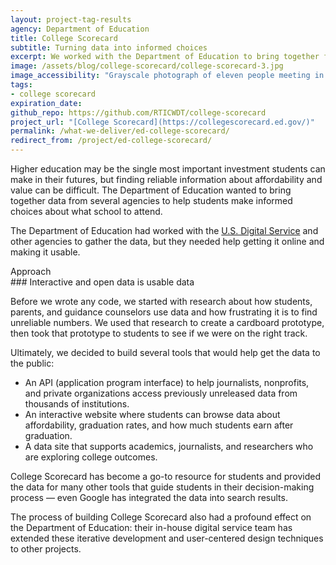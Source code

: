 ```yaml
---
layout: project-tag-results
agency: Department of Education
title: College Scorecard
subtitle: Turning data into informed choices
excerpt: We worked with the Department of Education to bring together federal data from several agencies to help students assess colleges and universities.
image: /assets/blog/college-scorecard/college-scorecard-3.jpg
image_accessibility: "Grayscale photograph of eleven people meeting in small groups during a workshop"
tags:
- college scorecard
expiration_date:
github_repo: https://github.com/RTICWDT/college-scorecard
project_url: "[College Scorecard](https://collegescorecard.ed.gov/)"
permalink: /what-we-deliver/ed-college-scorecard/
redirect_from: /project/ed-college-scorecard/
---
```


Higher education may be the single most important investment students can make in their futures, but finding reliable information about affordability and value can be difficult. The Department of Education wanted to bring together data from several agencies to help students make informed choices about what school to attend.

The Department of Education had worked with the [U.S. Digital Service](https://www.usds.gov/) and other agencies to gather the data, but they needed help getting it online and making it usable.

<div class="small-caps">Approach</div>
### Interactive and open data is usable data

Before we wrote any code, we started with research about how students, parents, and guidance counselors use data and how frustrating it is to find unreliable numbers. We used that research to create a cardboard prototype, then took that prototype to students to see if we were on the right track.

Ultimately, we decided to build several tools that would help get the data to the public:

-   An API (application program interface) to help journalists, nonprofits, and private organizations access previously unreleased data from thousands of institutions.
-   An interactive website where students can browse data about affordability, graduation rates, and how much students earn after graduation.
-   A data site that supports academics, journalists, and researchers who are exploring college outcomes.

College Scorecard has become a go-to resource for students and provided the data for many other tools that guide students in their decision-making process — even Google has integrated the data into search results.

The process of building College Scorecard also had a profound effect on the Department of Education: their in-house digital service team has extended these iterative development and user-centered design techniques to other projects.

